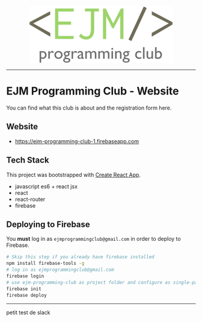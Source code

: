 <p align="center">
  <img src="public/imgs/logo-banner.png"/>
</p>

---

# EJM Programming Club - Website

You can find what this club is about and the registration form here. 

## Website
- https://ejm-programming-club-1.firebaseapp.com

## Tech Stack
This project was bootstrapped with [Create React App](https://github.com/facebookincubator/create-react-app).


- javascript es6 + react jsx
- react
- react-router
- firebase

## Deploying to Firebase
You **must** log in as `ejmprogrammingclub@gmail.com` in order to deploy to Firebase.
```sh
# Skip this step if you already have firebase installed
npm install firebase-tools -g
# log in as ejmprogrammingclub@gmail.com
firebase login
# use ejm-programming-club as project folder and configure as single-page app
firebase init
firebase deploy
```

----

petit test de slack 
